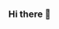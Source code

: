 ### Hi there 👋

<!--
**Brams75/Brams75** is a ✨ _special_ ✨ repository because its `README.md` (this file) appears on your GitHub profile.

Here are some ideas to get you started:

- 🔭 I’m currently working as freelance
- 🌱 I’m currently learning typescript, clean code & TDD
- 👯 I’m looking to collaborate on freelance projects
- 🤔 I’m looking for help with ...
- 💬 Ask me about anything you want in React if I can help
- 📫 How to reach me: abram.pomposelli1@gmail.com
- 😄 Pronouns: ...
- ⚡ Fun fact: ...
-->

